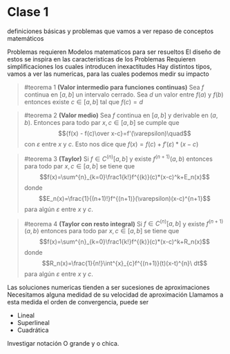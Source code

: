 # Clase 1
definiciones básicas y problemas que vamos a ver
repaso de conceptos matemáticos

Problemas requieren Modelos matematicos para ser resueltos
El diseño de estos se inspira en las caracteristicas de los Problemas
Requieren simplificaciones los cuales introducen inexactitudes
Hay distintos tipos, vamos a ver las numericas, para las cuales podemos medir su impacto

> #teorema 1 **(Valor intermedio para funciones continuas)**
> Sea $f$ continua en $[a,b]$ un intervalo cerrado. Sea $d$ un valor entre $f(a)$ y $f(b)$ entonces existe  $c\in[a,b]$ tal que $f(c)=d$ 

> #teorema 2 **(Valor medio)**
> Sea $f$ continua en $[a,b]$ y derivable en $(a,b)$. Entonces para todo par $x,c\in[a,b]$ se cumple que $${f(x) - f(c)\over x-c}=f'(\varepsilon)\quad$$ con $\varepsilon$ entre $x$ y $c$. 
> Esto nos dice que $f(x)=f(c)+f'(\varepsilon)*(x-c)$ 

> #teorema 3 **(Taylor)** 
> Si $f\in C^{(n)}[a,b]$ y existe $f^{(n+1)}(a,b)$ entonces para todo par $x,c\in[a,b]$ se tiene que $$f(x)=\sum^{n}_{k=0}\frac1{k!}f^{(k)}(c)*(x-c)^k+E_n(x)$$ donde $$E_n(x)=\frac{1}{(n+1)!}f^{(n+1)}(\varepsilon)(x-c)^{n+1}$$ para algún $\varepsilon$ entre $x$ y $c$. 

> #teorema 4 **(Taylor con resto integral)**
> Si $f\in C^{(n)}[a,b]$ y existe $f^{(n+1)}(a,b)$ entonces para todo par $x,c\in[a,b]$ se tiene que $$f(x)=\sum^{n}_{k=0}\frac1{k!}f^{(k)}(c)*(x-c)^k+R_n(x)$$ donde $$R_n(x)=\frac{1}{n!}\int^{x}_{c}f^{(n+1)}(t)(x-t)^{n}\ dt$$ para algún $\varepsilon$ entre $x$ y $c$. 

Las soluciones numericas tienden a ser sucesiones de aproximaciones
Necesitamos alguna medidad de su velocidad de aproximación
Llamamos a esta medida el orden de convergencia, puede ser 
- Lineal
- Superlineal
- Cuadrática

Investigar notación O grande y o chica.
